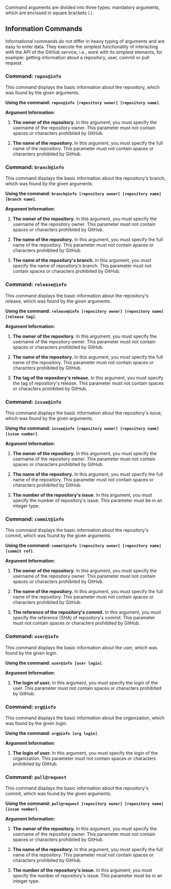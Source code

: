 Command arguments are divided into three types: mandatory arguments, which are enclosed in square brackets `[]`.

## Information Commands

Informational commands do not differ in heavy typing of arguments and are easy to enter data. They execute the simplest functionality of interacting with the API of the GitHub service, i.e., work with its simplest elements, for example: getting information about a repository, user, commit or pull request.

### Command: `repos@info`

This command displays the basic information about the repository, which was found by the given arguments.

**Using the command:** **`repos@info [repository owner] [repository name]`**.

**Argument Information:**

1. **The owner of the repository.**
In this argument, you must specify the username of the repository owner. This parameter must not contain spaces or characters prohibited by GitHub.

2. **The name of the repository.**
In this argument, you must specify the full name of the repository. This parameter must not contain spaces or characters prohibited by GitHub.

### Command: `branch@info`

This command displays the basic information about the repository's branch, which was found by the given arguments.

**Using the command:** **`branch@info [repository owner] [repository name] [branch name]`**.

**Argument Information:**

1. **The owner of the repository.**
In this argument, you must specify the username of the repository owner. This parameter must not contain spaces or characters prohibited by GitHub.

2. **The name of the repository.**
In this argument, you must specify the full name of the repository. This parameter must not contain spaces or characters prohibited by GitHub.

3. **The name of the repository's branch.**
In this argument, you must specify the name of repository's branch. This parameter must not contain spaces or characters prohibited by GitHub.

### Command: `release@info`

This command displays the basic information about the repository's release, which was found by the given arguments.

**Using the command:** **`release@info [repository owner] [repository name] [release tag]`**.

**Argument Information:**

1. **The owner of the repository.**
In this argument, you must specify the username of the repository owner. This parameter must not contain spaces or characters prohibited by GitHub.

2. **The name of the repository.**
In this argument, you must specify the full name of the repository. This parameter must not contain spaces or characters prohibited by GitHub.

3. **The tag of the repository's release.**
In this argument, you must specify the tag of repository's release. This parameter must not contain spaces or characters prohibited by GitHub.

### Command: `issue@info`

This command displays the basic information about the repository's issue, which was found by the given arguments.

**Using the command:** **`issue@info [repository owner] [repository name] [issue number]`**.

**Argument Information:**

1. **The owner of the repository.**
In this argument, you must specify the username of the repository owner. This parameter must not contain spaces or characters prohibited by GitHub.

2. **The name of the repository.**
In this argument, you must specify the full name of the repository. This parameter must not contain spaces or characters prohibited by GitHub.

3. **The number of the repository's issue.**
In this argument, you must specify the number of repository's issue. This parameter must be in an integer type.

### Command: `commit@info`

This command displays the basic information about the repository's commit, which was found by the given arguments.

**Using the command:** **`commit@info [repository owner] [repository name] [commit ref]`**.

**Argument Information:**

1. **The owner of the repository.**
In this argument, you must specify the username of the repository owner. This parameter must not contain spaces or characters prohibited by GitHub.

2. **The name of the repository.**
In this argument, you must specify the full name of the repository. This parameter must not contain spaces or characters prohibited by GitHub.

3. **The reference of the repository's commit.**
In this argument, you must specify the reference (SHA) of repository's commit. This parameter must not contain spaces or characters prohibited by GitHub.

### Command: `user@info`

This command displays the basic information about the user, which was found by the given login.

**Using the command:** **`user@info [user login]`**.

**Argument Information:**

1. **The login of user.**
In this argument, you must specify the login of the user. This parameter must not contain spaces or characters prohibited by GitHub.

### Command: `org@info`

This command displays the basic information about the organization, which was found by the given login.

**Using the command:** **`org@info [org login]`**.

**Argument Information:**

1. **The login of user.**
In this argument, you must specify the login of the organization. This parameter must not contain spaces or characters prohibited by GitHub.

### Command: `pull@request`

This command displays the basic information about the repository's commit, which was found by the given arguments.

**Using the command:** **`pull@request [repository owner] [repository name] [issue number]`**.

**Argument Information:**

1. **The owner of the repository.**
In this argument, you must specify the username of the repository owner. This parameter must not contain spaces or characters prohibited by GitHub.

2. **The name of the repository.**
In this argument, you must specify the full name of the repository. This parameter must not contain spaces or characters prohibited by GitHub.

3. **The number of the repository's issue.**
In this argument, you must specify the number of repository's issue. This parameter must be in an integer type.